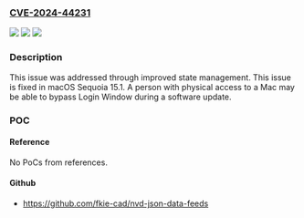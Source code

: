 ### [CVE-2024-44231](https://cve.mitre.org/cgi-bin/cvename.cgi?name=CVE-2024-44231)
![](https://img.shields.io/static/v1?label=Product&message=macOS&color=blue)
![](https://img.shields.io/static/v1?label=Version&message=unspecified%3C%2015.1%20&color=brighgreen)
![](https://img.shields.io/static/v1?label=Vulnerability&message=A%20person%20with%20physical%20access%20to%20a%20Mac%20may%20be%20able%20to%20bypass%20Login%20Window%20during%20a%20software%20update&color=brighgreen)

### Description

This issue was addressed through improved state management. This issue is fixed in macOS Sequoia 15.1. A person with physical access to a Mac may be able to bypass Login Window during a software update.

### POC

#### Reference
No PoCs from references.

#### Github
- https://github.com/fkie-cad/nvd-json-data-feeds


